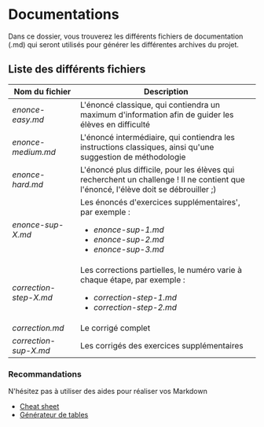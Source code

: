 # Documentations

Dans ce dossier, vous trouverez les différents fichiers de documentation (.md) qui seront utilisés pour générer les différentes archives du projet.

## Liste des différents fichiers

| Nom du fichier 	| Description 	|
|------------------------	|-------------------------------------------------------------------------------------------------------------------------------------	|
| *enonce-easy.md* 	| L'énoncé classique, qui contiendra un maximum d'information afin de guider les élèves en difficulté 	|
| *enonce-medium.md* 	| L'énoncé intermédiaire, qui contiendra les instructions classiques, ainsi qu'une suggestion de méthodologie 	|
| *enonce-hard.md* 	| L'énoncé plus difficile, pour les élèves qui recherchent un challenge ! Il ne contient que l'énoncé, l'élève doit se débrouiller ;) 	|
| *enonce-sup-X.md* 	| Les énoncés d'exercices supplémentaires', par exemple : <ul><li>*enonce-sup-1.md*</li><li>*enonce-sup-2.md*</li><li>*enonce-sup-3.md*</li></ul> 	|
| *correction-step-X.md* 	| Les corrections partielles, le numéro varie à chaque étape, par exemple :   <ul><li>*correction-step-1.md*</li><li>*correction-step-2.md*</li></ul> 	|
| *correction.md* 	| Le corrigé complet 	|
| *correction-sup-X.md* 	| Les corrigés des exercices supplémentaires 	|



### Recommandations

N'hésitez pas à utiliser des aides pour réaliser vos Markdown
- [Cheat sheet](https://github.com/adam-p/markdown-here/wiki/Markdown-Cheatsheet)
- [Générateur de tables](https://www.tablesgenerator.com/markdown_tables)
